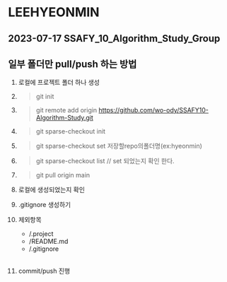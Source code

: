 # LEEHYEONMIN
## 2023-07-17 SSAFY_10_Algorithm_Study_Group




## 일부 폴더만 pull/push 하는 방법
1. 로컬에 프로젝트 폴더 하나 생성
2. > git init
3. > git remote add origin https://github.com/wo-ody/SSAFY10-Algorithm-Study.git
4. > git sparse-checkout init
5. > git sparse-checkout set 저장할repo의폴더명(ex:hyeonmin)
6. > git sparse-checkout list // set 되었는지 확인 한다.
7. > git pull origin main

8. 로컬에 생성되었는지 확인
9. .gitignore 생성하기
10. 제외항목
    - /.project
    - /README.md
    - /.gitignore
<br><br>
1.  commit/push 진행